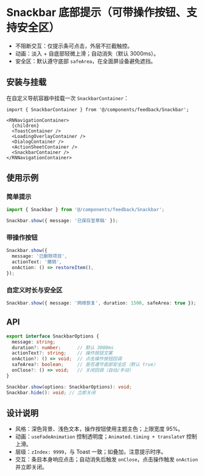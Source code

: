 # Snackbar 底部提示（可带操作按钮、支持安全区）

- 不阻断交互：仅提示条可点击，外层不拦截触控。
- 动画：淡入 + 自底部轻微上滑；自动消失（默认 3000ms）。
- 安全区：默认遵守底部 `safeArea`，在全面屏设备避免遮挡。

## 安装与挂载
在自定义导航容器中挂载一次 `SnackbarContainer`：

```tsx
import { SnackbarContainer } from '@/components/feedback/Snackbar';

<RNNavigationContainer>
  {children}
  <ToastContainer />
  <LoadingOverlayContainer />
  <DialogContainer />
  <ActionSheetContainer />
  <SnackbarContainer />
</RNNavigationContainer>
```

## 使用示例

### 简单提示
```ts
import { Snackbar } from '@/components/feedback/Snackbar';

Snackbar.show({ message: '已保存至草稿' });
```

### 带操作按钮
```ts
Snackbar.show({
  message: '已删除项目',
  actionText: '撤销',
  onAction: () => restoreItem(),
});
```

### 自定义时长与安全区
```ts
Snackbar.show({ message: '网络恢复', duration: 1500, safeArea: true });
```

## API
```ts
export interface SnackbarOptions {
  message: string;
  duration?: number;      // 默认 3000ms
  actionText?: string;    // 操作按钮文案
  onAction?: () => void;  // 点击操作按钮回调
  safeArea?: boolean;     // 是否遵守底部安全区（默认 true）
  onClose?: () => void;   // 关闭回调（自动/手动）
}

Snackbar.show(options: SnackbarOptions): void;
Snackbar.hide(): void; // 立即关闭
```

## 设计说明
- 风格：深色背景、浅色文本，操作按钮使用主题主色；上限宽度 95%。
- 动画：`useFadeAnimation` 控制透明度；`Animated.timing + translateY` 控制上滑。
- 层级：`zIndex: 9999`，与 Toast 一致；如叠加，注意提示时序。
- 交互：条目本身响应点击；自动消失后触发 `onClose`，点击操作触发 `onAction` 并立即关闭。